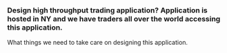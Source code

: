 ### Design high throughput trading application? Application is hosted in NY and we have traders all over the world accessing this application. 
What things we need to take care on designing this application.
